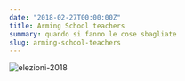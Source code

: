 ```yaml
---
date: "2018-02-27T00:00:00Z"
title: Arming School teachers
summary: quando si fanno le cose sbagliate
slug: arming-school-teachers
---
```


![elezioni-2018](/assets/images/2018/arming-school-teachers.jpg)
